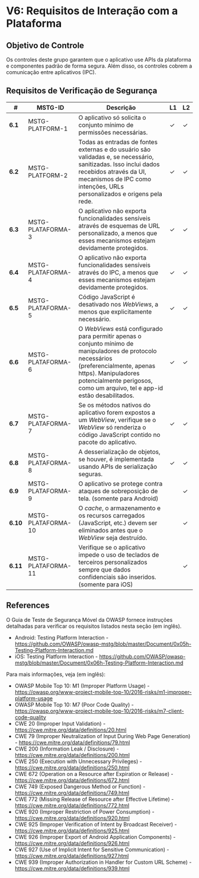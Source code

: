 # V6: Requisitos de Interação com a Plataforma

## Objetivo de Controle

Os controles deste grupo garantem que o aplicativo use APIs da plataforma e componentes padrão de forma segura. Além disso, os controles cobrem a comunicação entre aplicativos (IPC).

## Requisitos de Verificação de Segurança

| # | MSTG-ID | Descrição | L1 | L2 |
| -- | ---------- | ---------------------- | - | - |
| **6.1** | MSTG-PLATFORM-1 | O aplicativo só solicita o conjunto mínimo de permissões necessárias. | ✓ | ✓ |
| **6.2** | MSTG-PLATFORM-2 | Todas as entradas de fontes externas e do usuário são validadas e, se necessário, sanitizadas. Isso inclui dados recebidos através da UI, mecanismos de IPC como intenções, URLs personalizados e origens pela rede.| ✓ | ✓ |
| **6.3** | MSTG-PLATAFORMA-3 | O aplicativo não exporta funcionalidades sensíveis através de esquemas de URL personalizado, a menos que esses mecanismos estejam devidamente protegidos. | ✓  |  ✓  |
| **6.4** | MSTG-PLATAFORMA-4 | O aplicativo não exporta funcionalidades sensíveis através do IPC, a menos que esses mecanismos estejam devidamente protegidos. | ✓  |  ✓  |
| **6.5** | MSTG-PLATAFORMA-5 | Código JavaScript é desativado nos _WebViews_, a menos que explicitamente necessário. | ✓  |  ✓  |
| **6.6** | MSTG-PLATAFORMA-6 | O _WebViews_ está configurado para permitir apenas o conjunto mínimo de manipuladores de protocolo necessários (preferencialmente, apenas https). Manipuladores potencialmente perigosos, como um arquivo, tel e app-id estão desabilitados. | ✓  |  ✓  |
| **6.7** | MSTG-PLATAFORMA-7 | Se os métodos nativos do aplicativo forem expostos a um _WebView_, verifique se o _WebView_ só renderiza o código JavaScript contido no pacote do aplicativo. | ✓  |  ✓  |
| **6.8** | MSTG-PLATAFORMA-8 | A desserialização de objetos, se houver, é implementada usando APIs de serialização seguras. | ✓  |  ✓  |
| **6.9** | MSTG-PLATAFORMA-9 | O aplicativo se protege contra ataques de sobreposição de tela. (somente para Android) |  | ✓  |
| **6.10** | MSTG-PLATAFORMA-10 | O _cache_, o armazenamento e os recursos carregados (JavaScript, etc.) devem ser eliminados antes que o _WebView_ seja destruído. |  | ✓  |
| **6.11** | MSTG-PLATAFORMA-11 | Verifique se o aplicativo impede o uso de teclados de terceiros personalizados sempre que dados confidenciais são inseridos. (somente para iOS) | | ✓  |

## References

O Guia de Teste de Segurança Móvel da OWASP fornece instruções detalhadas para verificar os requisitos listados nesta seção (em inglês).

- Android: Testing Platform Interaction - <https://github.com/OWASP/owasp-mstg/blob/master/Document/0x05h-Testing-Platform-Interaction.md>
- iOS: Testing Platform Interaction - <https://github.com/OWASP/owasp-mstg/blob/master/Document/0x06h-Testing-Platform-Interaction.md>

Para mais informações, veja (em inglês):

- OWASP Mobile Top 10: M1 (Improper Platform Usage) - <https://owasp.org/www-project-mobile-top-10/2016-risks/m1-improper-platform-usage>
- OWASP Mobile Top 10: M7 (Poor Code Quality) - <https://owasp.org/www-project-mobile-top-10/2016-risks/m7-client-code-quality>
- CWE 20 (Improper Input Validation) - <https://cwe.mitre.org/data/definitions/20.html>
- CWE 79 (Improper Neutralization of Input During Web Page Generation) - <https://cwe.mitre.org/data/definitions/79.html>
- CWE 200 (Information Leak / Disclosure) - <https://cwe.mitre.org/data/definitions/200.html>
- CWE 250 (Execution with Unnecessary Privileges) - <https://cwe.mitre.org/data/definitions/250.html>
- CWE 672 (Operation on a Resource after Expiration or Release) - <https://cwe.mitre.org/data/definitions/672.html>
- CWE 749 (Exposed Dangerous Method or Function) - <https://cwe.mitre.org/data/definitions/749.html>
- CWE 772 (Missing Release of Resource after Effective Lifetime) - <https://cwe.mitre.org/data/definitions/772.html>
- CWE 920 (Improper Restriction of Power Consumption) - <https://cwe.mitre.org/data/definitions/920.html>
- CWE 925 (Improper Verification of Intent by Broadcast Receiver) - <https://cwe.mitre.org/data/definitions/925.html>
- CWE 926 (Improper Export of Android Application Components) - <https://cwe.mitre.org/data/definitions/926.html>
- CWE 927 (Use of Implicit Intent for Sensitive Communication) - <https://cwe.mitre.org/data/definitions/927.html>
- CWE 939 (Improper Authorization in Handler for Custom URL Scheme) - <https://cwe.mitre.org/data/definitions/939.html>
